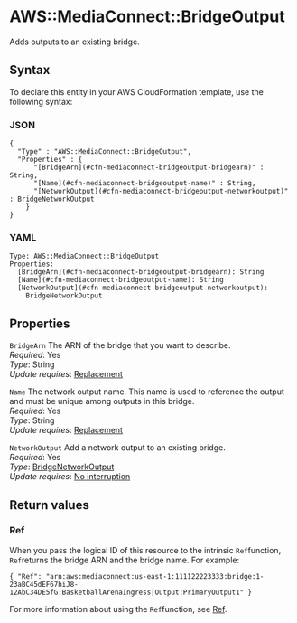 # AWS::MediaConnect::BridgeOutput<a name="aws-resource-mediaconnect-bridgeoutput"></a>

Adds outputs to an existing bridge\.

## Syntax<a name="aws-resource-mediaconnect-bridgeoutput-syntax"></a>

To declare this entity in your AWS CloudFormation template, use the following syntax:

### JSON<a name="aws-resource-mediaconnect-bridgeoutput-syntax.json"></a>

```
{
  "Type" : "AWS::MediaConnect::BridgeOutput",
  "Properties" : {
      "[BridgeArn](#cfn-mediaconnect-bridgeoutput-bridgearn)" : String,
      "[Name](#cfn-mediaconnect-bridgeoutput-name)" : String,
      "[NetworkOutput](#cfn-mediaconnect-bridgeoutput-networkoutput)" : BridgeNetworkOutput
    }
}
```

### YAML<a name="aws-resource-mediaconnect-bridgeoutput-syntax.yaml"></a>

```
Type: AWS::MediaConnect::BridgeOutput
Properties: 
  [BridgeArn](#cfn-mediaconnect-bridgeoutput-bridgearn): String
  [Name](#cfn-mediaconnect-bridgeoutput-name): String
  [NetworkOutput](#cfn-mediaconnect-bridgeoutput-networkoutput): 
    BridgeNetworkOutput
```

## Properties<a name="aws-resource-mediaconnect-bridgeoutput-properties"></a>

`BridgeArn`  <a name="cfn-mediaconnect-bridgeoutput-bridgearn"></a>
The ARN of the bridge that you want to describe\.  
*Required*: Yes  
*Type*: String  
*Update requires*: [Replacement](https://docs.aws.amazon.com/AWSCloudFormation/latest/UserGuide/using-cfn-updating-stacks-update-behaviors.html#update-replacement)

`Name`  <a name="cfn-mediaconnect-bridgeoutput-name"></a>
The network output name\. This name is used to reference the output and must be unique among outputs in this bridge\.  
*Required*: Yes  
*Type*: String  
*Update requires*: [Replacement](https://docs.aws.amazon.com/AWSCloudFormation/latest/UserGuide/using-cfn-updating-stacks-update-behaviors.html#update-replacement)

`NetworkOutput`  <a name="cfn-mediaconnect-bridgeoutput-networkoutput"></a>
Add a network output to an existing bridge\.  
*Required*: Yes  
*Type*: [BridgeNetworkOutput](aws-properties-mediaconnect-bridgeoutput-bridgenetworkoutput.md)  
*Update requires*: [No interruption](https://docs.aws.amazon.com/AWSCloudFormation/latest/UserGuide/using-cfn-updating-stacks-update-behaviors.html#update-no-interrupt)

## Return values<a name="aws-resource-mediaconnect-bridgeoutput-return-values"></a>

### Ref<a name="aws-resource-mediaconnect-bridgeoutput-return-values-ref"></a>

When you pass the logical ID of this resource to the intrinsic `Ref`function, `Ref`returns the bridge ARN and the bridge name\. For example:

`{ "Ref": "arn:aws:mediaconnect:us-east-1:111122223333:bridge:1-23aBC45dEF67hiJ8-12AbC34DE5fG:BasketballArenaIngress|Output:PrimaryOutput1" }`

For more information about using the `Ref`function, see [Ref](https://docs.aws.amazon.com/AWSCloudFormation/latest/UserGuide/intrinsic-function-reference-ref.html)\.